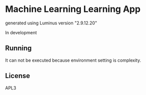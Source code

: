 # Machine Learning Learning App

generated using Luminus version "2.9.12.20"

In development

## Running

It can not be executed because environment setting is complexity.

## License

APL3
